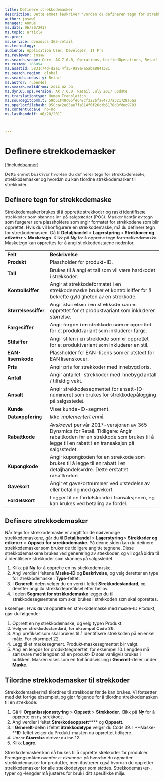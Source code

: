 ```yaml
---
title: Definere strekkodemasker
description: Dette emnet beskriver hvordan du definerer tegn for strekkodemaske, strekkodemasker og hvordan du kan tilordne strekkodemasker til strekkoder.
author: josaw1
manager: AnnBe
ms.date: 06/20/2017
ms.topic: article
ms.prod: 
ms.service: dynamics-365-retail
ms.technology: 
audience: Application User, Developer, IT Pro
ms.reviewer: josaw
ms.search.scope: Core, AX 7.0.0, Operations, UnifiedOperations, Retail
ms.custom: 265994
ms.assetid: 5831c74d-d2a1-4fa5-9a9a-a5aba8848381
ms.search.region: global
ms.search.industry: Retail
ms.author: rubendel
ms.search.validFrom: 2016-02-28
ms.dyn365.ops.version: AX 7.0.0, Retail July 2017 update
ms.translationtype: Human Translation
ms.sourcegitcommit: 59b51840c05fe649cf322bfa64737a321728a5aa
ms.openlocfilehash: 958cac2e85ae7fa514f6f26cbb6178d8fdec9783
ms.contentlocale: nb-no
ms.lasthandoff: 06/20/2017



---
```


# Definere strekkodemasker
<a id="set-up-bar-code-masks" class="xliff"></a>

[!include[banner](includes/banner.md)]


Dette emnet beskriver hvordan du definerer tegn for strekkodemaske, strekkodemasker og hvordan du kan tilordne strekkodemasker til strekkoder.

Definere tegn for strekkodemaske
<a id="set-up-bar-code-mask-characters" class="xliff"></a>
-------------------------------

Strekkodemasker brukes til å opprette strekkoder og raskt identifisere strekkoder som skannes inn på salgsstedet (POS). Masker består av tegn som fungerer som plassholdere som angir formatet for strekkodene som blir opprettet. Hvis du vil konfigurere en strekkodemaske, må du definere tegn for strekkodemasken. Gå til **Detaljhandel** &gt; **Lagerstyring** &gt; **Strekkoder og etiketter** &gt; **Masketegn**. Klikk på **Ny** for å opprette tegn for strekkodemaske. Masketegn kan opprettes for å angi strekkodedataene nedenfor.

|                      |                                                                                                                 |
|----------------------|-----------------------------------------------------------------------------------------------------------------|
| **Felt**            | **Beskrivelse**                                                                                                 |
| **Produkt**          | Plassholder for produkt-ID.                                                                                     |
| **Tall**       | Brukes til å angi et tall som vil være hardkodet i strekkoder.                                                  |
| **Kontrollsiffer**      | Angir at strekkodeformatet i en strekkodemaske bruker et kontrollsiffer for å bekrefte gyldigheten av en strekkode. |
| **Størrelsessiffer**       | Angir størrelsen i en strekkode som er opprettet for et produktvariant som inkluderer størrelse.                                 |
| **Fargesiffer**      | Angir fargen i en strekkode som er opprettet for et produktvariant som inkluderer farge.                               |
| **Stilsiffer**      | Angir stilen i en strekkode som er opprettet for et produktvariant som inkluderer en stil.                             |
| **EAN-lisenskode** | Plassholder for EAN-lisens som er utstedt for EAN lisenskoder.                                                       |
| **Pris**            | Angir pris for strekkoder med innebygd pris.                                                                   |
| **Antall**         | Angir antallet i strekkoder med innebygd antall / tilfeldig vekt.                                                |
| **Ansatt**         | Angir strekkodesegmentet for ansatt-ID-nummeret som brukes for strekkodepålogging på salgsstedet.                                  |
| **Kunde**         | Viser kunde-ID-segment.                                                                                  |
| **Dataoppføring**       | *Ikke implementert ennå.*                                                                                          |
| **Rabattkode**    | *Avskrevet* per vår 2017-versjonen av 365 Dynamics for Retail. Tidligere: Angir rabattkoden for en strekkode som brukes til å legge til en rabatt i en transaksjon på salgsstedet.                                                                   |
| **Kupongkode**      | Angir kupongkoden for en strekkode som brukes til å legge til en rabatt i en detaljhandelsordre. Dette erstattet rabattkoden.     |
| **Gavekort**        | Angir et gavekortnummer ved utstedelse av eller betaling med gavekort.                                               |
| **Fordelskort**     | Legger til en fordelskunde i transaksjonen, og kan brukes ved betaling av fordel.                             |

## Definere strekkodemasker
<a id="define-bar-code-masks" class="xliff"></a>
Når tegn for strekkodemaske er angitt for de nødvendige strekkodemaskene, går du til **Detaljhandel** &gt; **Lagerstyring** &gt; **Strekkoder og etiketter** &gt; **Oppsett for strekkodemaske**. På denne siden kan du definere strekkodemasker som bruker de tidligere angitte tegnene. Disse strekkodemaskene brukes ved generering av strekkoder, og vil også bidra til å identifisere strekkoder som skannes på salgsstedet.

1.  Klikk på **Ny** for å opprette en ny strekkodemaske.
2.  Angi verdier i feltene **Maske-ID** og **Beskrivelse**, og velg deretter en type for strekkodemaske i **Type**-feltet.
3.  I **Generelt**-delen velger du en verdi i feltet **Strekkodestandard**, og deretter angi du strekkodeprefikset etter behov.
4.  I delen **Segment for strekkodemaske** legger du til strekkodesegmentene som skal brukes i strekkoden som skal opprettes.

Eksempel: Hvis du vil opprette en strekkodemaske med maske-ID Produkt, gjør du følgende:

1.  Opprett en ny strekkodemaske, og velg typen Produkt.
2.  Velg en strekkodestandard, for eksempel Code 39.
3.  Angi prefikset som skal brukes til å identifisere strekkoden på en enkel måte. For eksempel 22.
4.  Legg til et maskesegment. Produkt-maskesegmentet blir valgt.
5.  Angi en lengde for produktsegmentet, for eksempel 10. Lengden må samsvare med lengden på en produkt-ID som vanligvis brukes i butikken. Masken vises som en forhåndsvisning i **Generelt**-delen under **Maske**.

## Tilordne strekkodemasker til strekkoder
<a id="assign-bar-code-masks-to-bar-codes" class="xliff"></a>
Strekkodemasker må tilordnes til strekkoder før de kan brukes. Vi fortsetter med det forrige eksemplet, og gjør følgende for å tilordne strekkodemasken til en strekkode:

1.  Gå til **Organisasjonsstyring** &gt; **Oppsett** &gt; **Strekkoder**. Klikk på **Ny** for å opprette en ny strekkode.
2.  Angi verdier i feltet **Strekkodeoppsett****** og **Oppsett**.
3.  I **Generelt**-delen i feltet **Strekkodetype** velger du Code 39. I **Maske-****ID**-feltet velger du Produkt-masken du opprettet tidligere.
4.  Under **Størrelse** skriver du inn 12.
5.  Klikk **Lagre**.

Strekkodemasken kan nå brukes til å opprette strekkoder for produkter. Fremgangsmåten ovenfor et eksempel på hvordan du oppretter strekkodemasker for produkter, men illustrerer også hvordan du oppretter strekkodemasker for alle strekkodetyper som støttes. Strekkodemasker-, typer og -lengder må justeres for bruk i ditt spesifikke miljø.




